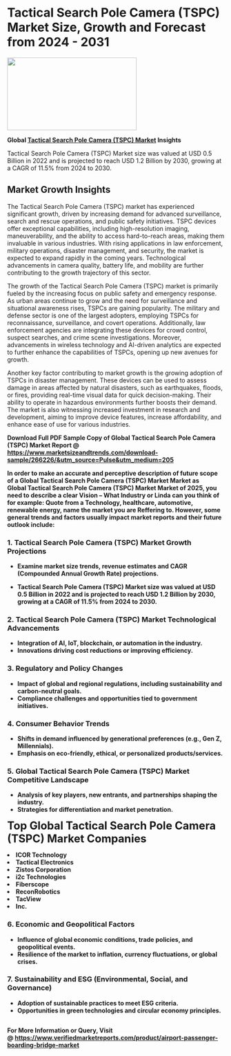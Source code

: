 <H1>Tactical Search Pole Camera (TSPC) Market Size, Growth and Forecast from 2024 - 2031</H1><img class="aligncenter size-medium wp-image-584254" src="https://thirdeyenews.in/wp-content/uploads/2024/09/Global-Market-Research-300x168.jpeg" alt="" width="300" height="168" /><p><strong>Global&nbsp;<a href="https://www.marketsizeandtrends.com/download-sample/266226/&amp;utm_source=Pulse&amp;utm_medium=205">Tactical Search Pole Camera (TSPC) Market</a> Insights</strong></p><p>Tactical Search Pole Camera (TSPC) Market size was valued at USD 0.5 Billion in 2022 and is projected to reach USD 1.2 Billion by 2030, growing at a CAGR of 11.5% from 2024 to 2030.</p><p><h2>Market Growth Insights</h2> <p>The Tactical Search Pole Camera (TSPC) market has experienced significant growth, driven by increasing demand for advanced surveillance, search and rescue operations, and public safety initiatives. TSPC devices offer exceptional capabilities, including high-resolution imaging, maneuverability, and the ability to access hard-to-reach areas, making them invaluable in various industries. With rising applications in law enforcement, military operations, disaster management, and security, the market is expected to expand rapidly in the coming years. Technological advancements in camera quality, battery life, and mobility are further contributing to the growth trajectory of this sector.</p> <p><strong></strong></p> <p>The growth of the Tactical Search Pole Camera (TSPC) market is primarily fueled by the increasing focus on public safety and emergency response. As urban areas continue to grow and the need for surveillance and situational awareness rises, TSPCs are gaining popularity. The military and defense sector is one of the largest adopters, employing TSPCs for reconnaissance, surveillance, and covert operations. Additionally, law enforcement agencies are integrating these devices for crowd control, suspect searches, and crime scene investigations. Moreover, advancements in wireless technology and AI-driven analytics are expected to further enhance the capabilities of TSPCs, opening up new avenues for growth.</p> <p>Another key factor contributing to market growth is the growing adoption of TSPCs in disaster management. These devices can be used to assess damage in areas affected by natural disasters, such as earthquakes, floods, or fires, providing real-time visual data for quick decision-making. Their ability to operate in hazardous environments further boosts their demand. The market is also witnessing increased investment in research and development, aiming to improve device features, increase affordability, and enhance ease of use for various industries.</p> <p><strong></p><p><span class=""><strong>Download Full PDF Sample Copy of Global Tactical Search Pole Camera (TSPC) Market Report</strong> @ <a href="https://www.marketsizeandtrends.com/download-sample/266226/&amp;utm_source=Pulse&amp;utm_medium=205" target="_blank">https://www.marketsizeandtrends.com/download-sample/266226/&amp;utm_source=Pulse&amp;utm_medium=205</a></span></p><p>In order to make an accurate and perceptive description of future scope of a Global&nbsp;Tactical Search Pole Camera (TSPC) Market Market as Global&nbsp;Tactical Search Pole Camera (TSPC) Market Market of 2025, you need to describe a clear Vision &ndash; What Industry or Linda can you think of for example: Quote from a Technology, healthcare, automotive, renewable energy, name the market you are Reffering to. However, some general trends and factors usually impact market reports and their future outlook include:</p><h3>1.&nbsp;<strong>Tactical Search Pole Camera (TSPC) Market Growth Projections</strong></h3><ul><li>Examine market size trends, revenue estimates and CAGR (Compounded Annual Growth Rate) projections.</li><li><p>Tactical Search Pole Camera (TSPC) Market size was valued at USD 0.5 Billion in 2022 and is projected to reach USD 1.2 Billion by 2030, growing at a CAGR of 11.5% from 2024 to 2030.</p></li></ul><h3>2.&nbsp;<strong>Tactical Search Pole Camera (TSPC) Market Technological Advancements</strong></h3><ul><li>Integration of AI, IoT, blockchain, or automation in the industry.</li><li>Innovations driving cost reductions or improving efficiency.</li></ul><h3>3.&nbsp;<strong>Regulatory and Policy Changes</strong></h3><ul><li>Impact of global and regional regulations, including sustainability and carbon-neutral goals.</li><li>Compliance challenges and opportunities tied to government initiatives.</li></ul><h3>4.&nbsp;<strong>Consumer Behavior Trends</strong></h3><ul><li>Shifts in demand influenced by generational preferences (e.g., Gen Z, Millennials).</li><li>Emphasis on eco-friendly, ethical, or personalized products/services.</li></ul><h3>5.&nbsp;<strong>Global Tactical Search Pole Camera (TSPC) Market Competitive Landscape</strong></h3><ul><li>Analysis of key players, new entrants, and partnerships shaping the industry.</li><li>Strategies for differentiation and market penetration.</li></ul><p data-pm-slice="1 1 []"><span style="color: inherit; font-family: inherit; font-size: 25px;">Top Global Tactical Search Pole Camera (TSPC) Market Companies</span></p><div class="" data-test-id=""><p><li>ICOR Technology</li><li> Tactical Electronics</li><li> Zistos Corporation</li><li> i2c Technologies</li><li> Fiberscope</li><li> ReconRobotics</li><li> TacView</li><li> Inc.</li></p></div><h3>6.&nbsp;<strong>Economic and Geopolitical Factors</strong></h3><ul><li>Influence of global economic conditions, trade policies, and geopolitical events.</li><li>Resilience of the market to inflation, currency fluctuations, or global crises.</li></ul><h3>7.&nbsp;<strong>Sustainability and ESG (Environmental, Social, and Governance)</strong></h3><ul><li>Adoption of sustainable practices to meet ESG criteria.</li><li>Opportunities in green technologies and circular economy principles.</li></ul><h2><strong style="font-size: 14px;">For More Information or Query, Visit @&nbsp;</strong><a style="background-color: #ffffff; font-size: 14px;" href="https://www.marketsizeandtrends.com/report/tactical-search-pole-camera-tspc-market/" target="_blank">https://www.verifiedmarketreports.com/product/airport-passenger-boarding-bridge-market</a></h2>
